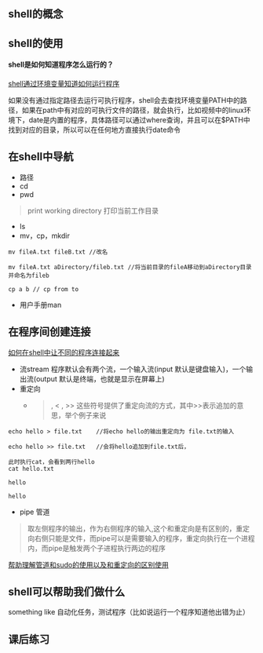 ## shell的概念

## shell的使用

#### shell是如何知道程序怎么运行的？

[shell通过环境变量知道如何运行程序](https://www.bilibili.com/video/BV1Eo4y1d7KZ/?vd_source=316166227e3bf5fede075909cf48866a#t=598.793895)

如果没有通过指定路径去运行可执行程序，shell会去查找环境变量PATH中的路径，如果在path中有对应的可执行文件的路径，就会执行，比如视频中的linux环境下，date是内置的程序，具体路径可以通过where查询，并且可以在$PATH中找到对应的目录，所以可以在任何地方直接执行date命令

## 在shell中导航
- 路径
- cd
- pwd
> print working directory 打印当前工作目录
- ls
- mv，cp，mkdir
```ad-example
mv fileA.txt fileB.txt //改名 

mv fileA.txt aDirectory/fileb.txt //将当前目录的fileA移动到aDirectory目录并命名为fileb

cp a b // cp from to 
```
- 用户手册man

## 在程序间创建连接

[如何在shell中让不同的程序连接起来](https://www.bilibili.com/video/BV1Eo4y1d7KZ/?vd_source=316166227e3bf5fede075909cf48866a#t=1679.906679)

- 流stream
程序默认会有两个流，一个输入流(input 默认是键盘输入)，一个输出流(output 默认是终端，也就是显示在屏幕上)
- 重定向
	- > , < , >>
这些符号提供了重定向流的方式，其中>>表示追加的意思，举个例子来说
```ad-example
echo hello > file.txt    //将echo hello的输出重定向为 file.txt的输入

echo hello >> file.txt   //会将hello追加到file.txt后，

此时执行cat，会看到两行hello
cat hello.txt

hello

hello
```

- pipe 管道
> 取左侧程序的输出，作为右侧程序的输入,这个和重定向是有区别的，重定向右侧只能是文件，而pipe可以是需要输入的程序，重定向执行在一个进程内，而pipe是触发两个子进程执行两边的程序


[帮助理解管道和sudo的使用以及和重定向的区别使用](https://www.bilibili.com/video/BV1Eo4y1d7KZ/?vd_source=316166227e3bf5fede075909cf48866a#t=2308.851782)

## shell可以帮助我们做什么

something like 自动化任务，测试程序（比如说运行一个程序知道他出错为止）

## 课后练习

